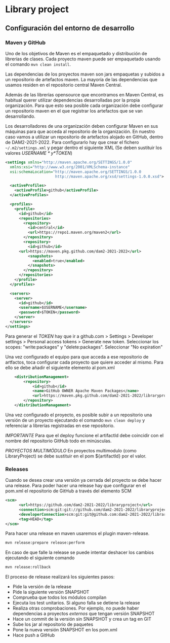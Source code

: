# Library project

## Configuración del entorno de desarrollo


### Maven y GitHub

Uno de los objetivos de Maven es el empaquetado y distribución de librerías de clases. Cada proyecto maven puede ser empaquetado usando el comando `mvn clean install`.

Las dependencias de los proyectos maven son jars empaquetas y subidos a un repositorio de artefactos maven. La mayoría de las dependencias que usamos residen en el repositorio central Maven Central.

Además de las librerías opensource que encontramos en Maven Central, es habitual querer utilizar dependencias desarrolladas por la propia organización. Para que esto sea posible cada organización debe configurar un repositorio maven en el que registrar los artefactos que se van desarrollando.

Los desarrolladores de una organización deben configurar Maven en sus máquinas para que acceda al repositorio de la organización. En nuestro caso vamos a utilizar un repositorio de artefactos alojado en GitHub, dentro de DAM2-2021-2022. Para configurarlo hay que crear el fichero `~/.m2/settings.xml` y pegar dentro el siguiente XML (Se deben sustituir los valores *$USERNAME* y *$TOKEN*)


```xml
<settings xmlns="http://maven.apache.org/SETTINGS/1.0.0"
  xmlns:xsi="http://www.w3.org/2001/XMLSchema-instance"
  xsi:schemaLocation="http://maven.apache.org/SETTINGS/1.0.0
                      http://maven.apache.org/xsd/settings-1.0.0.xsd">

  <activeProfiles>
    <activeProfile>github</activeProfile>
  </activeProfiles>

  <profiles>
    <profile>
      <id>github</id>
      <repositories>
        <repository>
          <id>central</id>
          <url>https://repo1.maven.org/maven2</url>
        </repository>
        <repository>
          <id>github</id>
	  <url>https://maven.pkg.github.com/dam2-2021-2022</url>
          <snapshots>
            <enabled>true</enabled>
          </snapshots>
        </repository>
      </repositories>
    </profile>
  </profiles>

  <servers>
    <server>
      <id>github</id>
      <username>$USERNAME</username>
      <password>$TOKEN</password>
    </server>
  </servers>
</settings>
```

Para generar el *TOKEN* hay que ir a github.com > Settings > Developer settings > Personal access tokens > Generate new token. Seleccionar los scopes: "write:packages" y "delete:packages". Seleccionar "No expiration"

Una vez configurado el equipo para que acceda a ese repositorio de artfactos, toca configurar cada proyecto que quiere acceder al mismo. Para ello se debe añadir el siguiente elemento al pom.xml


```xml
    <distributionManagement>
        <repository>
            <id>github</id>
            <name>GitHub OWNER Apache Maven Packages</name>
            <url>https://maven.pkg.github.com/dam2-2021-2022/libraryproject</url>
        </repository>
    </distributionManagement>
```

Una vez configurado el proyecto, es posible subir a un repositorio una versión de un proyecto ejecutando el comando `mvn clean deploy` y referenciar a librerías registradas en ese repositorio. 

*IMPORTANTE* Para que el deploy funcione el artifactId debe coincidir con el nombre del repositorio GitHub todo en minúsculas.

*PROYECTOS MULTIMÓDULO* En proyectos multimodulo (como LibraryProject) se debe sustituir en el pom ${artifactId} por el valor.

### Releases

Cuando se desea crear una versión ya cerrada del proyecto se debe hacer una release. Para poder hacer una release hay que configurar en el pom.xml el repositorio de GitHub a través del elemento SCM
```xml
<scm>
      <url>https://github.com/dam2-2021-2022/libraryproject</url>
      <connection>scm:git:git://github.com/dam2-2021-2022/libraryproject.git</connection>
      <developerConnection>scm:git:git@github.com:dam2-2021-2022/libraryproject.git</developerConnection>
      <tag>HEAD</tag>
</scm>
```

Para hacer una release en maven usaremos el plugin maven-release.

```bash
mvn release:prepare release:perform
```

En caso de que falle la release se puede intentar deshacer los cambios ejecutando el siguiente comando
```bash
mvn release:rollback
```

El proceso de release realizará los siguientes pasos:
- Pide la versión de la release
- Pide la siguiente versión SNAPSHOT
- Comprueba que todos los módulos compilan
- Ejecuta los test unitarios. Si alguno falla se detiene la release
- Realiza otras comprobaciones. Por ejemplo, no puede haber dependencias a proyectos *externos* que tengan versión SNAPSHOT
- Hace un commit de la versión sin SNAPSHOT y crea un tag en GIT
- Sube los jar al repositorio de paquetes
- Pone la nueva versión SNAPSHOT en los pom.xml
- Hace push a GitHub

